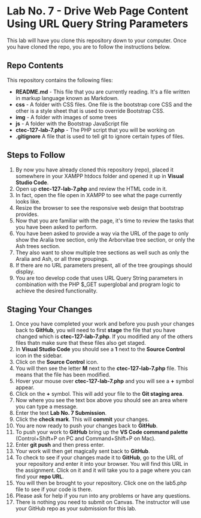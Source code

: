 # Lab No. 7 - Drive Web Page Content Using URL Query String Parameters

This lab will have you clone this repository down to your computer. Once you have cloned the repo, you are to follow the instructions below.

## Repo Contents

This repository contains the following files:

- **README.md** - This file that you are currently reading. It's a file written in markup language known as Markdown.
- **css** - A folder with CSS files. One file is the bootstrap core CSS and the other is a style sheet that is used to override Bootstrap CSS.
- **img** - A folder with images of some trees
- **js** - A folder with the Bootstrap JavaScript file
- **ctec-127-lab-7.php** - The PHP script that you will be working on
- **.gitignore** A file that is used to tell git to ignore certain types of files.

## Steps to Follow

1. By now you have already cloned this repository (repo), placed it somewhere in your XAMPP htdocs folder and opened it up in **Visual Studio Code**.
2. Open up **ctec-127-lab-7.php** and review the HTML code in it.
3. In fact, open the file open in XAMPP to see what the page currently looks like.
4. Resize the browser to see the responsive web design that bootstrap provides.
5. Now that you are familiar with the page, it's time to review the tasks that you have been asked to perform.
6. You have been asked to provide a way via the URL of the page to only show the Aralia tree section, only the Arborvitae tree section, or only the Ash trees section.
7. They also want to show multiple tree sections as well such as only the Aralia and Ash, or all three groupings.
8. If there are no URL parameters present, all of the tree groupings should display.
9. You are too develop code that uses URL Query String parameters in combination with the PHP $_GET superglobal and program logic to achieve the desired functionality.   

## Staging Your Changes

1. Once you have completed your work and before you push your changes back to **GitHub**, you will need to first **stage** the file that you have changed which is **ctec-127-lab-7.php**. If you modified any of the others files thatn make sure that these files also get staged.
2. In **Visual Studio Code** you should see a **1** next to the **Source Control** icon in the sidebar.
3. Click on the **Source Control** icon.
4. You will then see the letter **M** next to the **ctec-127-lab-7.php** file. This means that the file has been modified.
5. Hover your mouse over **ctec-127-lab-7.php** and you will see a **+** symbol appear.
6. Click on the **+** symbol. This will add your file to the **Git staging area**.
7. Now where you see the text box above you should see an area where you can type a message.
8. Enter the text **Lab No. 7 Submission**.
9. Click the **check mark**. This will **commit** your changes.
10. You are now ready to push your changes back to **GitHub**.
11. To push your work to **GitHub** bring up the **VS Code command palette** (Control+Shift+P on PC and Command+Shift+P on Mac).
12. Enter **git push** and then press enter.
13. Your work will then get magically sent back to **GitHub**.
14. To check to see if your changes made it to **GitHub**, go to the URL of your repository and enter it into your browser. You will find this URL in the assignment. Click on it and it will take you to a page where you can find your **repo URL**.
15. You will then be brought to your repository. Click one on the lab5.php file to see if your code is there.
16. Please ask for help if you run into any problems or have any questions.
17. There is nothing you need to submit on Canvas. The instructor will use your GitHub repo as your submission for this lab.
